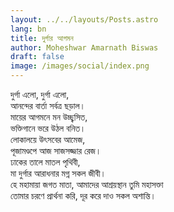 ```yaml
---
layout: ../../layouts/Posts.astro
lang: bn
title: দুর্গার আগমন
author: Moheshwar Amarnath Biswas
draft: false
image: /images/social/index.png
---
```


দুর্গা এলো, দুর্গা এলো, <br>
আনন্দের বার্তা সর্বত্র ছড়াল। <br>
মায়ের আগমনে মন উচ্ছ্বসিত, <br>
ভক্তিগানে ভরে উঠল বনিত। <br>
লোকালয়ে উৎসবের আমেজ, <br>
পূজামণ্ডপে আজ সাজসজ্জার রেজ। <br>
ঢাকের তালে মাতল পৃথিবী, <br>
মা দুর্গার আরাধনার মগ্ন সকল জীবী। <br>
হে মহামায়া জগত মাতা, আমাদের আশ্রয়স্থান তুমি মহাসক্তা <br>
তোমার চরণে প্রার্থনা করি, দূর করে দাও সকল অশান্তি।
